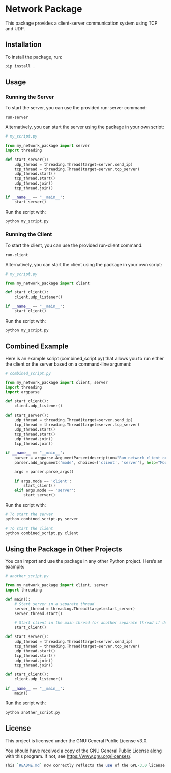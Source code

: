 # Network Package

This package provides a client-server communication system using TCP and UDP.

## Installation

To install the package, run:

```bash
pip install .
```

## Usage

### Running the Server

To start the server, you can use the provided run-server command:

```bash
run-server
```

Alternatively, you can start the server using the package in your own script:

```python
# my_script.py

from my_network_package import server
import threading

def start_server():
    udp_thread = threading.Thread(target=server.send_ip)
    tcp_thread = threading.Thread(target=server.tcp_server)
    udp_thread.start()
    tcp_thread.start()
    udp_thread.join()
    tcp_thread.join()

if __name__ == "__main__":
    start_server()
```

Run the script with:

```bash
python my_script.py
```

### Running the Client

To start the client, you can use the provided run-client command:

```bash
run-client
```

Alternatively, you can start the client using the package in your own script:

```python
# my_script.py

from my_network_package import client

def start_client():
    client.udp_listener()

if __name__ == "__main__":
    start_client()
```

Run the script with:

```bash
python my_script.py
```

## Combined Example

Here is an example script (combined_script.py) that allows you to run either the client or the server based on a command-line argument:

```python
# combined_script.py

from my_network_package import client, server
import threading
import argparse

def start_client():
    client.udp_listener()

def start_server():
    udp_thread = threading.Thread(target=server.send_ip)
    tcp_thread = threading.Thread(target=server.tcp_server)
    udp_thread.start()
    tcp_thread.start()
    udp_thread.join()
    tcp_thread.join()

if __name__ == "__main__":
    parser = argparse.ArgumentParser(description="Run network client or server.")
    parser.add_argument('mode', choices=['client', 'server'], help="Mode to run: client or server")

    args = parser.parse_args()

    if args.mode == 'client':
        start_client()
    elif args.mode == 'server':
        start_server()
```

Run the script with:

```bash
# To start the server
python combined_script.py server

# To start the client
python combined_script.py client
```

## Using the Package in Other Projects

You can import and use the package in any other Python project. Here’s an example:

```python
# another_script.py

from my_network_package import client, server
import threading

def main():
    # Start server in a separate thread
    server_thread = threading.Thread(target=start_server)
    server_thread.start()

    # Start client in the main thread (or another separate thread if desired)
    start_client()

def start_server():
    udp_thread = threading.Thread(target=server.send_ip)
    tcp_thread = threading.Thread(target=server.tcp_server)
    udp_thread.start()
    tcp_thread.start()
    udp_thread.join()
    tcp_thread.join()

def start_client():
    client.udp_listener()

if __name__ == "__main__":
    main()
```

Run the script with:

```bash
python another_script.py
```

## License

This project is licensed under the GNU General Public License v3.0.

You should have received a copy of the GNU General Public License along with this program. If not, see https://www.gnu.org/licenses/.

```perl
This `README.md` now correctly reflects the use of the GPL-3.0 license. Make sure to include the full license text in your repository, typically in a file named `LICENSE`.
```
